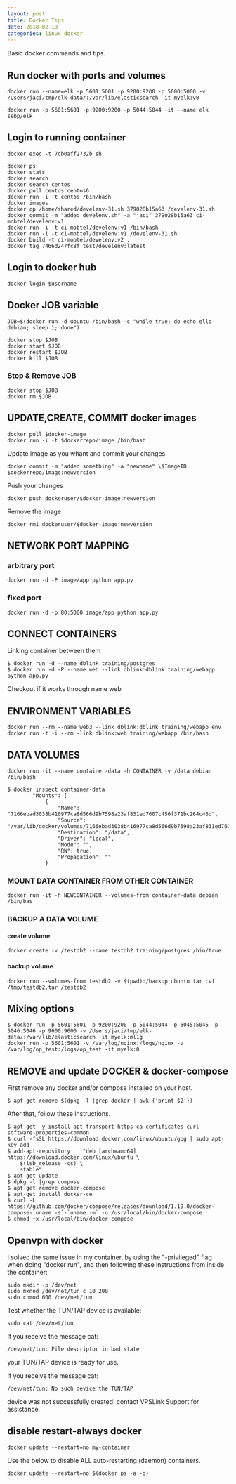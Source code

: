 ```yaml
---
layout: post
title: Docker Tips
date: 2018-02-19
categories: linux docker
---
```


Basic docker commands and tips.


## Run docker with ports and volumes

	docker run --name=elk -p 5601:5601 -p 9200:9200 -p 5000:5000 -v /Users/jaci/tmp/elk-data/:/var/lib/elasticsearch -it myelk:v0

	docker run -p 5601:5601 -p 9200:9200 -p 5044:5044 -it --name elk sebp/elk

## Login to running container

	docker exec -t 7cb0aff2732b sh

```
docker ps
docker stats
docker search
docker search centos
docker pull centos:centos6
docker run -i -t centos /bin/bash
docker images
docker cp /home/shared/develenv-31.sh 379028b15a63:/develenv-31.sh
docker commit -m "added develenv.sh" -a "jaci" 379028b15a63 ci-mobtel/develenv:v1
docker run -i -t ci-mobtel/develenv:v1 /bin/bash
docker run -i -t ci-mobtel/develenv:v1 /develenv-31.sh
docker build -t ci-mobtel/develenv:v2 .
docker tag 7466d247fc8f test/develenv:latest
```

## Login to docker hub

	docker login $username


## Docker JOB variable
 
```
JOB=$(docker run -d ubuntu /bin/bash -c "while true; do echo ello debian; sleep 1; done")

docker stop $JOB
docker start $JOB
docker restart $JOB
docker kill $JOB
```

### Stop & Remove JOB

```
docker stop $JOB
docker rm $JOB
```


## UPDATE,CREATE, COMMIT docker images

```
docker pull $docker-image
docker run -i -t $dockerrepo/image /bin/bash
```

Update image as you whant and commit your changes

```
docker commit -m "added something" -a "newname" \$ImageID $dockerrepo/image:newversion
```

Push your changes 

```
docker push dockeruser/$docker-image:newversion
```

Remove the image

```
docker rmi dockeruser/$docker-image:newversion
```

## NETWORK PORT MAPPING

### arbitrary port

	docker run -d -P image/app python app.py

### fixed port

	docker run -d -p 80:5000 image/app python app.py


## CONNECT CONTAINERS

Linking container between them

```
$ docker run -d --name dblink training/postgres 
$ docker run -d -P --name web --link dblink:dblink training/webapp python app.py
```

Checkout if it works through name web

## ENVIRONMENT VARIABLES

```
docker run --rm --name web3 --link dblink:dblink training/webapp env
docker run -t -i --rm -link dblink:web training/webapp /bin/bash
```

## DATA VOLUMES

```
docker run -it --name container-data -h CONTAINER -v /data debian /bin/bash
```

```
$ docker inspect container-data
        "Mounts": [
            {
                "Name": "7166ebad3038b416977ca8d566d9b7598a23af831ed7607c456f371bc264c46d",
                "Source": "/var/lib/docker/volumes/7166ebad3038b416977ca8d566d9b7598a23af831ed7607c456f371bc264c46d/_data",
                "Destination": "/data",
                "Driver": "local",
                "Mode": "",
                "RW": true,
                "Propagation": ""
            }
```

### MOUNT DATA CONTAINER FROM OTHER CONTAINER


	docker run -it -h NEWCONTAINER --volumes-from container-data debian /bin/bas

### BACKUP A DATA VOLUME

#### create volume

	docker create -v /testdb2 --name testdb2 training/postgres /bin/true 

#### backup volume

	docker run --volumes-from testdb2 -v $(pwd):/backup ubuntu tar cvf /tmp/testdb2.tar /testdb2


## Mixing options

```
$ docker run -p 5601:5601 -p 9200:9200 -p 5044:5044 -p 5045:5045 -p 5046:5046 -p 9600:9600 -v /Users/jaci/tmp/elk-data/:/var/lib/elasticsearch -it myelk:ml1g
docker run -p 5601:5601 -v /var/log/nginx:/logs/nginx -v /var/log/op_test:/logs/op_test -it myelk:0
```

## REMOVE and update DOCKER & docker-compose

First remove any docker and/or compose installed on your host.

	$ apt-get remove $(dpkg -l |grep docker | awk {'print $2'})

After that, follow these instructions.

```
$ apt-get -y install apt-transport-https ca-certificates curl software-properties-common
$ curl -fsSL https://download.docker.com/linux/ubuntu/gpg | sudo apt-key add -
$ add-apt-repository    "deb [arch=amd64] https://download.docker.com/linux/ubuntu \
    $(lsb_release -cs) \
    stable"
$ apt-get update
$ dpkg -l |grep compose
$ apt-get remove docker-compose
$ apt-get install docker-ce
$ curl -L https://github.com/docker/compose/releases/download/1.19.0/docker-compose-`uname -s`-`uname -m` -o /usr/local/bin/docker-compose
$ chmod +x /usr/local/bin/docker-compose
```
## Openvpn with docker

I solved the same issue in my container, by using the "-privileged" flag when doing "docker run", and then following these instructions from inside the container:

```
sudo mkdir -p /dev/net
sudo mknod /dev/net/tun c 10 200
sudo chmod 600 /dev/net/tun
```

Test whether the TUN/TAP device is available:

	sudo cat /dev/net/tun 

If you receive the message cat: 

	/dev/net/tun: File descriptor in bad state 

your TUN/TAP device is ready for use.

If you receive the message cat: 

	/dev/net/tun: No such device the TUN/TAP 

device was not successfully created: contact VPSLink Support for assistance.

## disable restart-always docker 

	docker update --restart=no my-container

Use the below to disable ALL auto-restarting (daemon) containers.

	docker update --restart=no $(docker ps -a -q)
